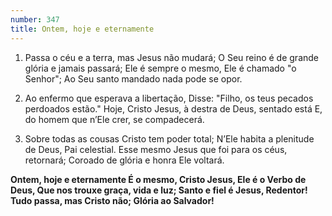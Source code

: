 ```yaml
---
number: 347
title: Ontem, hoje e eternamente
---
```


1. Passa o céu e a terra, mas Jesus não mudará;
  O Seu reino é de grande glória e jamais passará;
  Ele é sempre o mesmo, Ele é chamado "o Senhor";
  Ao Seu santo mandado nada pode se opor.

2. Ao enfermo que esperava a libertação,
  Disse: "Filho, os teus pecados perdoados estão."
  Hoje, Cristo Jesus, à destra de Deus, sentado está
  E, do homem que n’Ele crer, se compadecerá.

3. Sobre todas as cousas Cristo tem poder total;
  N’Ele habita a plenitude de Deus, Pai celestial.
  Esse mesmo Jesus que foi para os céus, retornará;
  Coroado de glória e honra Ele voltará.

  __Ontem, hoje e eternamente
  É o mesmo, Cristo Jesus,
  Ele é o Verbo de Deus,
  Que nos trouxe graça, vida e luz;
  Santo e fiel é Jesus, Redentor!
  Tudo passa, mas Cristo não;
  Glória ao Salvador!__

